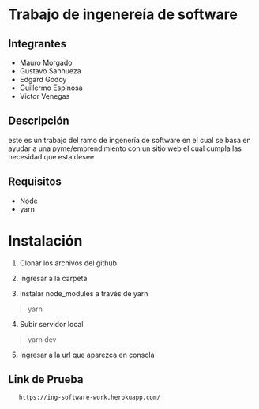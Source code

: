 # Trabajo de ingenereía de software

## Integrantes
 - Mauro Morgado
 - Gustavo Sanhueza
 - Edgard Godoy
 - Guillermo Espinosa
 - Victor Venegas

## Descripción
este es un trabajo del ramo de ingenería de software en el cual se basa en ayudar a una pyme/emprendimiento con un sitio web el cual cumpla las necesidad que esta desee

## Requisitos
 - Node
 - yarn

# Instalación
 1. Clonar los archivos del github

 2. Ingresar a la carpeta

 3. instalar node_modules a través de yarn
 > yarn

 4. Subir servidor local
 > yarn dev

 5. Ingresar a la url que aparezca en consola

 ## Link de Prueba
 ```
    https://ing-software-work.herokuapp.com/
 ```